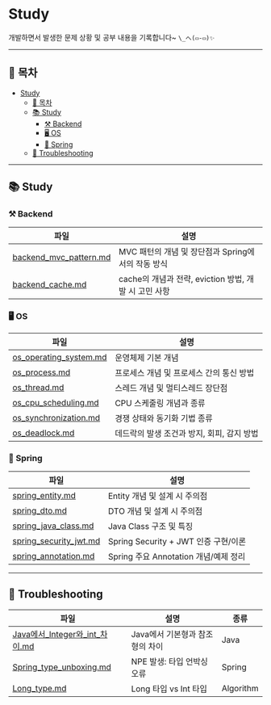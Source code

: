 # Study

개발하면서 발생한 문제 상황 및 공부 내용을 기록합니다~  `\_へ(▭-▭)✨`

---
## 📑 목차

- [Study](#study)
  - [📑 목차](#-목차)
  - [📚 Study](#-study)
    - [⚒️ Backend](#️-backend)
    - [🖥️ OS](#️-os)
    - [🌱 Spring](#-spring)
  - [🐞 Troubleshooting](#-troubleshooting)

---

## 📚 Study

### ⚒️ Backend
| 파일 | 설명 |
| --- | --- |
| [backend_mvc_pattern.md](Study/backend/backend_mvc_pattern.md) | MVC 패턴의 개념 및 장단점과 Spring에서의 작동 방식 |
| [backend_cache.md](Study/backend/backend_cache.md) | cache의 개념과 전략, eviction 방법, 개발 시 고민 사항 |

### 🖥️ OS

| 파일 | 설명 |
| --- | --- |
| [os_operating_system.md](Study/OS/os_operating_system.md) | 운영체제 기본 개념 |
| [os_process.md](Study/OS/os_process.md) | 프로세스 개념 및 프로세스 간의 통신 방법 |
| [os_thread.md](Study/OS/os_thread.md) | 스레드 개념 및 멀티스레드 장단점 |
| [os_cpu_scheduling.md](Study/OS/os_cpu_scheduling.md) | CPU 스케줄링 개념과 종류 |
| [os_synchronization.md](Study/OS/os_synchronization.md) | 경쟁 상태와 동기화 기법 종류 |
| [os_deadlock.md](Study/OS/os_deadlock.md) | 데드락의 발생 조건과 방지, 회피, 감지 방법  |

### 🌱 Spring

| 파일 | 설명 |
| --- | --------- |
| [spring_entity.md](Study/Spring/spring_entity.md) | Entity 개념 및 설계 시 주의점 |
| [spring_dto.md](Study/Spring/spring_dto.md) | DTO 개념 및 설계 시 주의점 |
| [spring_java_class.md](Study/Spring/spring_java_class.md) | Java Class 구조 및 특징 |
| [spring_security_jwt.md](Study/Spring/spring_security_jwt.md) | Spring Security + JWT 인증 구현/이론 |
| [spring_annotation.md](Study/Spring/spring_annotation.md) | Spring 주요 Annotation 개념/예제 정리 |

---

## 🐞 Troubleshooting

| 파일 | 설명 | 종류 |
| --- | ------------- | --- |
|[Java에서_Integer와_int_차이.md](Troubleshooting/Java에서_Integer와_int_차이.md)| Java에서 기본형과 참조형의 차이 | Java |
|[Spring_type_unboxing.md](Troubleshooting/Spring_type_unboxing.md)| NPE 발생: 타입 언박싱 오류 | Spring |
|[Long_type.md](Troubleshooting/Long_type.md)| Long 타입 vs Int 타입| Algorithm |



